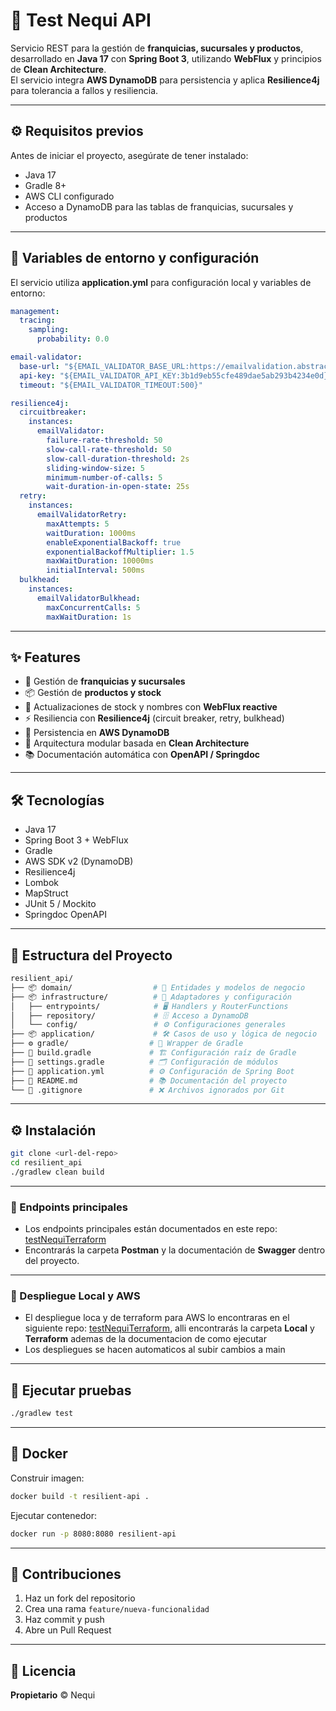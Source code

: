 # 🚀 Test Nequi API

Servicio REST para la gestión de **franquicias, sucursales y productos**, desarrollado en **Java 17** con **Spring Boot 3**, utilizando **WebFlux** y principios de **Clean Architecture**.  
El servicio integra **AWS DynamoDB** para persistencia y aplica **Resilience4j** para tolerancia a fallos y resiliencia.

---

## ⚙️ Requisitos previos

Antes de iniciar el proyecto, asegúrate de tener instalado:

- Java 17
- Gradle 8+
- AWS CLI configurado
- Acceso a DynamoDB para las tablas de franquicias, sucursales y productos

---

## 🔧 Variables de entorno y configuración

El servicio utiliza **application.yml** para configuración local y variables de entorno:  

```yaml
management:
  tracing:
    sampling:
      probability: 0.0

email-validator:
  base-url: "${EMAIL_VALIDATOR_BASE_URL:https://emailvalidation.abstractapi.com/v1/}"
  api-key: "${EMAIL_VALIDATOR_API_KEY:3b1d9eb55cfe489dae5ab293b4234e0d}"
  timeout: "${EMAIL_VALIDATOR_TIMEOUT:500}"

resilience4j:
  circuitbreaker:
    instances:
      emailValidator:
        failure-rate-threshold: 50
        slow-call-rate-threshold: 50
        slow-call-duration-threshold: 2s
        sliding-window-size: 5
        minimum-number-of-calls: 5
        wait-duration-in-open-state: 25s
  retry:
    instances:
      emailValidatorRetry:
        maxAttempts: 5
        waitDuration: 1000ms
        enableExponentialBackoff: true
        exponentialBackoffMultiplier: 1.5
        maxWaitDuration: 10000ms
        initialInterval: 500ms
  bulkhead:
    instances:
      emailValidatorBulkhead:
        maxConcurrentCalls: 5
        maxWaitDuration: 1s
```

---

## ✨ Features

- 🏢 Gestión de **franquicias y sucursales**
- 📦 Gestión de **productos y stock**
- 🔄 Actualizaciones de stock y nombres con **WebFlux reactive**
- ⚡ Resiliencia con **Resilience4j** (circuit breaker, retry, bulkhead)
- 🔌 Persistencia en **AWS DynamoDB**
- 🧩 Arquitectura modular basada en **Clean Architecture**
- 📚 Documentación automática con **OpenAPI / Springdoc**

---

## 🛠️ Tecnologías

- Java 17
- Spring Boot 3 + WebFlux
- Gradle
- AWS SDK v2 (DynamoDB)
- Resilience4j
- Lombok
- MapStruct
- JUnit 5 / Mockito
- Springdoc OpenAPI

---

## 📁 Estructura del Proyecto

```bash
resilient_api/
├── 📦 domain/                  # 🧩 Entidades y modelos de negocio
├── 📦 infrastructure/          # 🔌 Adaptadores y configuración
│   ├── entrypoints/            # 🖥️ Handlers y RouterFunctions
│   ├── repository/             # 🗄️ Acceso a DynamoDB
│   └── config/                 # ⚙️ Configuraciones generales
├── 📦 application/             # 🛠️ Casos de uso y lógica de negocio
├── ⚙️ gradle/                  # 🔄 Wrapper de Gradle
├── 📄 build.gradle             # 🏗️ Configuración raíz de Gradle
├── 📄 settings.gradle          # 🗂️ Configuración de módulos
├── 📄 application.yml          # ⚙️ Configuración de Spring Boot
├── 📄 README.md                # 📚 Documentación del proyecto
└── 🚫 .gitignore               # ❌ Archivos ignorados por Git
```

---

## ⚙️ Instalación

```bash
git clone <url-del-repo>
cd resilient_api
./gradlew clean build
```

---

### 📡 Endpoints principales

- Los endpoints principales están documentados en este repo: [testNequiTerraform](https://github.com/jahirnova-pragma/testNequiTerraform)
- Encontrarás la carpeta **Postman** y la documentación de **Swagger** dentro del proyecto.

---


### 🚀 Despliegue Local y AWS

- El despliegue loca y de terraform para AWS lo encontraras en el siguiente repo: [testNequiTerraform](https://github.com/jahirnova-pragma/testNequiTerraform),
alli encontrarás la carpeta **Local** y **Terraform**  ademas de la documentacion de como ejecutar
- Los despliegues se hacen automaticos al subir cambios a main
---

## 🧪 Ejecutar pruebas

```bash
./gradlew test
```

---

## 🐳 Docker

Construir imagen:

```bash
docker build -t resilient-api .
```

Ejecutar contenedor:

```bash
docker run -p 8080:8080 resilient-api
```

---

## 🤝 Contribuciones

1. Haz un fork del repositorio  
2. Crea una rama `feature/nueva-funcionalidad`  
3. Haz commit y push  
4. Abre un Pull Request

---

## 📄 Licencia

**Propietario** © Nequi

